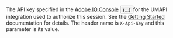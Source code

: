 The API key specified in the [Adobe IO Console](https://console.adobe.io/) <button id="apiKeyDescriptionButton" onclick="showApiKeyDescription()">(...)</button><span id="apiKeyDescription">for the UMAPI integration used to authorize this session.  See the [Getting Started](https://adobe-apiplatform.github.io/umapi-documentation/en/getstarted.html) documentation for details.  The header name is `X-Api-Key` and this parameter is its value.</span>